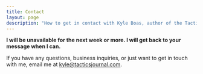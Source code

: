 ```yaml
---
title: Contact
layout: page
description: "How to get in contact with Kyle Boas, author of the Tactics Journal."
---
```


**I will be unavailable for the next week or more. I will get back to your message when I can.**

If you have any questions, business inquiries, or just want to get in touch with me, email me at <a href="mailto:kyle@tacticsjournal.com">kyle@tacticsjournal.com</a>. 